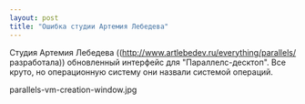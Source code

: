 ```yaml
---
layout: post
title: "Ошибка студии Артемия Лебедева"
---
```

Студия Артемия Лебедева ((http://www.artlebedev.ru/everything/parallels/ разработала)) обновленный интерфейс для "Параллелс-десктоп". Все круто, но операционную систему они назвали системой операций. 

parallels-vm-creation-window.jpg
